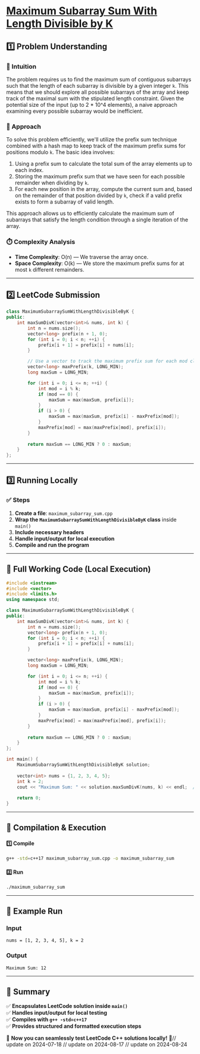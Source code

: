 # **[Maximum Subarray Sum With Length Divisible by K](https://leetcode.com/problems/maximum-subarray-sum-with-length-divisible-by-k/description/)**  

## **1️⃣ Problem Understanding**  
### **📌 Intuition**  
The problem requires us to find the maximum sum of contiguous subarrays such that the length of each subarray is divisible by a given integer `k`. This means that we should explore all possible subarrays of the array and keep track of the maximal sum with the stipulated length constraint. Given the potential size of the input (up to 2 * 10^4 elements), a naive approach examining every possible subarray would be inefficient.

### **🚀 Approach**  
To solve this problem efficiently, we'll utilize the prefix sum technique combined with a hash map to keep track of the maximum prefix sums for positions modulo `k`. The basic idea involves:
1. Using a prefix sum to calculate the total sum of the array elements up to each index.
2. Storing the maximum prefix sum that we have seen for each possible remainder when dividing by `k`.
3. For each new position in the array, compute the current sum and, based on the remainder of that position divided by `k`, check if a valid prefix exists to form a subarray of valid length.

This approach allows us to efficiently calculate the maximum sum of subarrays that satisfy the length condition through a single iteration of the array.

### **⏱️ Complexity Analysis**  
- **Time Complexity**: O(n) — We traverse the array once.
- **Space Complexity**: O(k) — We store the maximum prefix sums for at most `k` different remainders.

---  

## **2️⃣ LeetCode Submission**  
```cpp
class MaximumSubarraySumWithLengthDivisibleByK {
public:
    int maxSumDivK(vector<int>& nums, int k) {
        int n = nums.size();
        vector<long> prefix(n + 1, 0); 
        for (int i = 0; i < n; ++i) {
            prefix[i + 1] = prefix[i] + nums[i]; 
        }

        // Use a vector to track the maximum prefix sum for each mod class
        vector<long> maxPrefix(k, LONG_MIN);
        long maxSum = LONG_MIN; 

        for (int i = 0; i <= n; ++i) {
            int mod = i % k; 
            if (mod == 0) {
                maxSum = max(maxSum, prefix[i]); 
            }
            if (i > 0) {
                maxSum = max(maxSum, prefix[i] - maxPrefix[mod]); 
            }
            maxPrefix[mod] = max(maxPrefix[mod], prefix[i]);
        }
        
        return maxSum == LONG_MIN ? 0 : maxSum; 
    }
};
```

---  

## **3️⃣ Running Locally**  
### **✅ Steps**  
1. **Create a file**: `maximum_subarray_sum.cpp`  
2. **Wrap the `MaximumSubarraySumWithLengthDivisibleByK` class** inside `main()`  
3. **Include necessary headers**  
4. **Handle input/output for local execution**  
5. **Compile and run the program**  

---  

## **📝 Full Working Code (Local Execution)**  
```cpp
#include <iostream>
#include <vector>
#include <limits.h>
using namespace std;

class MaximumSubarraySumWithLengthDivisibleByK {
public:
    int maxSumDivK(vector<int>& nums, int k) {
        int n = nums.size();
        vector<long> prefix(n + 1, 0); 
        for (int i = 0; i < n; ++i) {
            prefix[i + 1] = prefix[i] + nums[i]; 
        }

        vector<long> maxPrefix(k, LONG_MIN);
        long maxSum = LONG_MIN; 

        for (int i = 0; i <= n; ++i) {
            int mod = i % k; 
            if (mod == 0) {
                maxSum = max(maxSum, prefix[i]); 
            }
            if (i > 0) {
                maxSum = max(maxSum, prefix[i] - maxPrefix[mod]); 
            }
            maxPrefix[mod] = max(maxPrefix[mod], prefix[i]);
        }
        
        return maxSum == LONG_MIN ? 0 : maxSum; 
    }
};

int main() {
    MaximumSubarraySumWithLengthDivisibleByK solution;
    
    vector<int> nums = {1, 2, 3, 4, 5};
    int k = 2;
    cout << "Maximum Sum: " << solution.maxSumDivK(nums, k) << endl;  // Output: 12
    
    return 0;
}
```  

---  

## **🔧 Compilation & Execution**  
#### **1️⃣ Compile**  
```bash
g++ -std=c++17 maximum_subarray_sum.cpp -o maximum_subarray_sum
```  

#### **2️⃣ Run**  
```bash
./maximum_subarray_sum
```  

---  

## **🎯 Example Run**  
### **Input**  
```
nums = [1, 2, 3, 4, 5], k = 2
```  
### **Output**  
```
Maximum Sum: 12
```  

---  

## **📌 Summary**  
✅ **Encapsulates LeetCode solution inside `main()`**  
✅ **Handles input/output for local testing**  
✅ **Compiles with `g++ -std=c++17`**  
✅ **Provides structured and formatted execution steps**  

🚀 **Now you can seamlessly test LeetCode C++ solutions locally!** 🚀// update on 2024-07-18
// update on 2024-08-17
// update on 2024-08-24
